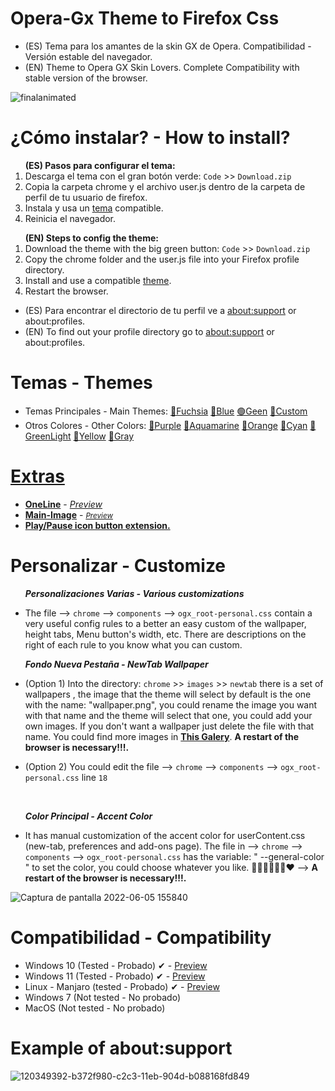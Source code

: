 # Opera-Gx Theme to Firefox Css
<ul><li>(ES) Tema para los amantes de la skin GX de Opera. Compatibilidad - Versión estable del navegador.</li>
<li>(EN) Theme to Opera GX Skin Lovers. Complete Compatibility with stable version of the browser.</li></ul>

![finalanimated](https://user-images.githubusercontent.com/22057609/156902551-7bb9ee28-2505-44f1-8c26-72bb994c9610.png)

# ¿Cómo instalar? - How to install?

<ol><b>(ES) Pasos para configurar el tema:</b>

   <li>Descarga el tema con el gran botón verde: <code>Code</code> >> <code>Download.zip</code></li>
   <li>Copia la carpeta chrome y el archivo user.js dentro de la carpeta de perfil de tu usuario de firefox.</li>
   <li>Instala y usa un <a href="https://github.com/Godiesc/opera-gx#temas---themes" >tema</a> compatible.</li>
   <li>Reinicia el navegador.</li></ol>

<ol><b>(EN) Steps to config the theme:</b>
   <li>Download the theme with the big green button: <code>Code</code> >> <code>Download.zip</code></li> 
   <li>Copy the chrome folder and the user.js file into your Firefox profile directory. </li>
   <li>Install and use a compatible <a href="https://github.com/Godiesc/opera-gx#temas---themes" >theme</a>.</li>
   <li>Restart the browser. </li></ol>
   <ul>
<li>(ES) Para encontrar el directorio de tu perfil ve a <a href="https://github.com/Godiesc/opera-gx#example-of-aboutsupport"> about:support</a> or about:profiles. </li>
<li>(EN) To find out your profile directory go to <a href="https://github.com/Godiesc/opera-gx#example-of-aboutsupport"> about:support</a> or about:profiles.</li></ul>

# Temas - Themes
<ul><li>Temas Principales - Main Themes: <a href= "https://addons.mozilla.org/es/firefox/addon/beautiful-opera-gx-fucsia/">🔴Fuchsia</a> <a href= "https://addons.mozilla.org/es/firefox/addon/beautiful-opera-gx-blue/">🔵Blue</a> <a href= "https://addons.mozilla.org/es/firefox/addon/beautiful-gx-green/" >🟢Geen</a> <a href= "https://addons.mozilla.org/es/firefox/addon/beautiful-red-blur/">🌈Custom</a> </li>

<li> Otros Colores - Other Colors: <a href= "https://addons.mozilla.org/es/firefox/addon/opera-gx-witchcraft-purple/">💜Purple</a> <a href= "https://addons.mozilla.org/es/firefox/addon/opera-gx-electric-aquamarine/">💚Aquamarine</a> <a href= "https://addons.mozilla.org/es/firefox/addon/opera-gx-ember-orange/">🦧Orange</a> <a href= "https://addons.mozilla.org/es/firefox/addon/opera-gx-frozen-cyan/">💠Cyan</a> <a href= "https://addons.mozilla.org/es/firefox/addon/opera-gx-level-up-green/">🍏GreenLight</a> <a href= "https://addons.mozilla.org/es/firefox/addon/opera-gx-stamina-yellow/">💛Yellow</a> <a href= "https://addons.mozilla.org/es/firefox/addon/opera-gx-wizard-grey/"> 🗻Gray</a></li></ul>

# <a href= "https://github.com/Godiesc/opera-gx/tree/main/Extras">Extras</a>
<ul><li><a href="https://github.com/Godiesc/opera-gx/tree/main/Extras/OneLine"><b>OneLine</b></a> - <a href ="https://user-images.githubusercontent.com/22057609/168898232-8bd41289-a470-4fa0-9888-4f78b0da3d21.png"><i>Preview</i></a></li>
<li><a href="https://github.com/Godiesc/opera-gx/tree/main/Extras/Main-Image"><b>Main-Image</b></a> - <a href ="https://user-images.githubusercontent.com/22057609/176717191-37bcc3ab-1234-40e7-83c9-c7dd2a4188ba.png" target="_blank"><i><small>Preview</small></i></a></li>
<li><a href="https://github.com/Godiesc/opera-gx/tree/main/Extras/Play-Pause"><b>Play/Pause icon button extension.</b></a> </li></ul>

# Personalizar - Customize
<ul><b><i>Personalizaciones Varias - Various customizations</i></b>
<li><p>The file --> <code>chrome</code> --> <code>components</code> --> <code>ogx_root-personal.css</code> contain a very useful config rules to a better an easy custom of the wallpaper, height tabs, Menu button's width, etc. There are descriptions on the right of each rule to you know what you can custom.</p></li></ul>
<ul><b><i>Fondo Nueva Pestaña - NewTab Wallpaper</i></b>
   <li><p>(Option 1) Into the directory: <code>chrome</code> >> <code>images</code> >> <code>newtab</code> there is a set of wallpapers , the image that the theme will select by default is the one with the name: "wallpaper.png", you could rename the image you want with that name and the theme will select that one, you could add your own images. If you don't want a wallpaper just delete the file with that name. You could find more images in <a href="https://imgur.com/a/q8SYEUJ"><b>This Galery</b></a>. <b>A restart of the browser is necessary!!!. </b></p></li>
<li><p>(Option 2) You could edit the file --> <code>chrome</code> --> <code>components</code> --> <code>ogx_root-personal.css</code> line <code>18</code><p></li></ul></br>
<ul><b><i>Color Principal - Accent Color</i></b>
<li><p>It has manual customization of the accent color for userContent.css (new-tab, preferences and add-ons page). The file in --> <code>chrome</code> --> <code>components</code> --> <code>ogx_root-personal.css</code> has the variable: " --general-color " to set the color, you could choose whatever you like. 💙💚💜🤎💛🧡❤
   --> <b>A restart of the browser is necessary!!!. </b></p></li></ul>

![Captura de pantalla 2022-06-05 155840](https://user-images.githubusercontent.com/22057609/172070426-0de79289-eaa3-4826-ac62-af6230cdf877.png)

# Compatibilidad - Compatibility

<ul><li>Windows 10 (Tested - Probado) ✔ - <a href="https://i.imgur.com/ckLxcZe.png">Preview</a></li>
<li>Windows 11 (Tested - Probado) ✔ - <a href="https://user-images.githubusercontent.com/6202392/168166690-b9f232c7-ff0e-4107-95f0-2910f1c3c6fb.png" >Preview</a></li>
<li>Linux - Manjaro (tested - Probado) ✔ - <a href="https://i.imgur.com/bDKNoBn.png">Preview</a></li>
<li>Windows 7 (Not tested - No probado)</li>
<li>MacOS (Not tested - No probado)</li>
</ul>

# Example of about:support

![120349392-b372f980-c2c3-11eb-904d-b088168fd849](https://user-images.githubusercontent.com/22057609/156908375-824f8679-56a5-4d09-a86f-353a7f61135e.png)
